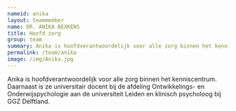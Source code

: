 ```yaml
---
nameid: anika
layout: teammember
name: DR. ANIKA BEXKENS
title: Hoofd zorg
group: team
summary: Anika is hoofdverantwoordelijk voor alle zorg binnen het kenniscentrum. Daarnaast is ze universitair docent bij de afdeling Ontwikkelings- en Onderwijspychologie aan de universiteit Leiden en klinisch psycholoog bij GGZ Delftland.
permalink: /team/anika
image: /img/Anika.jpg
---
```


Anika is hoofdverantwoordelijk voor alle zorg binnen het kenniscentrum. Daarnaast is ze universitair docent bij de afdeling Ontwikkelings- en Onderwijspychologie aan de universiteit Leiden en klinisch psycholoog bij GGZ Delftland.
